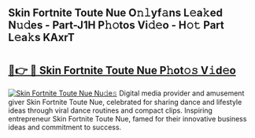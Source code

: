 ## Skin Fortnite Toute Nue O𝚗𝚕yf𝚊ns L𝚎a𝚔ed N𝚞𝚍es - Part-J1H P𝚑𝚘tos Vi𝚍𝚎o - H𝚘𝚝 Part L𝚎a𝚔s KAxrT

# <h2><a href="http://kf8on1l.oniu.top/?m=Skin+Fortnite+Toute+Nue">🔗👉 🔴 Skin Fortnite Toute Nue P𝚑ot𝚘𝚜 V𝚒d𝚎o</a></h2>

[![Skin Fortnite Toute Nue Nu𝚍e𝚜](https://i.imgur.com/0qMVB7G.gif)](http://kf8on1l.oniu.top/?m=Skin+Fortnite+Toute+Nue)
Digital media provider and amusement giver Skin Fortnite Toute Nue, celebrated for sharing dance and lifestyle ideas through viral dance routines and compact clips. Inspiring entrepreneur Skin Fortnite Toute Nue, famed for their innovative business ideas and commitment to success.  
